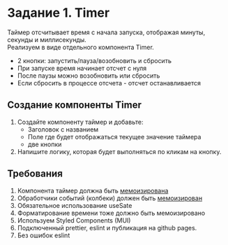 # Задание 1. Timer
Таймер отсчитывает время с начала запуска, отображая минуты, секунды и миллисекунды.  
Реализуем в виде отдельного компонента Timer.

- 2 кнопки: запустить/пауза/возобновить и сбросить
- При запуске время начинает отсчет с нуля
- После паузы можно возобновить или сбросить
- Если сбросить в процессе отсчета - отсчет останавливается

## Создание компоненты Timer
1. Создайте компоненту таймер и добавьте: 
   - Заголовок с названием
   - Поле где будет отображаться текущее значение таймера
   - две кнопки
2. Напишите логику, которая будет выполняться по кликам на кнопку.

## Требования
1. Компонента таймер должна быть [мемоизирована](https://ru.reactjs.org/docs/react-api.html#reactmemo)
2. Обработчики событий (колбеки) должен быть [мемоизирован](https://ru.reactjs.org/docs/hooks-reference.html#usecallback)
3. Обязательное использование useSate
4. Форматирование времени тоже должно быть мемоизировано
5. Используем Styled Components (MUI)
6. Подключенный prettier, eslint и публикация на github pages.
7. Без ошибок eslint
